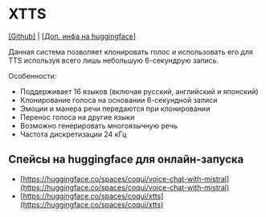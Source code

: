 # XTTS
[[Github]](https://github.com/coqui-ai/TTS) | [[Доп. инфа на huggingface]](https://huggingface.co/coqui/XTTS-v2)

Данная система позволяет клонировать голос и использовать его для TTS используя всего лишь небольшую 6-секундрую запись.

Особенности:

* Поддерживает 16 языков (включая русский, английский и японский)
* Клонирование голоса на основании 6-секундной записи
* Эмоции и манера речи передаются при клонировании
* Перенос голоса на другие языки
* Возможно генерировать многоязычную речь
* Частота дискретизации 24 кГц

## Cпейсы на huggingface для онлайн-запуска
* [https://huggingface.co/spaces/coqui/voice-chat-with-mistral](https://huggingface.co/spaces/coqui/voice-chat-with-mistral)
* [https://huggingface.co/spaces/coqui/xtts](https://huggingface.co/spaces/coqui/xtts)